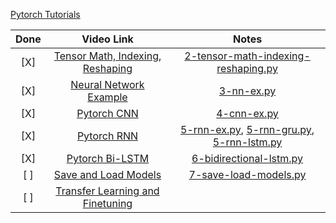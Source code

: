 [Pytorch Tutorials](https://www.youtube.com/playlist?list=PLhhyoLH6IjfxeoooqP9rhU3HJIAVAJ3Vz)


| Done | Video Link | Notes|
| :---:|:----------:|:----:|
| [X] | [Tensor Math, Indexing, Reshaping](https://youtu.be/x9JiIFvlUwk?si=gclVwMyivdeaOY14) | [2-tensor-math-indexing-reshaping.py](2-tensor-math-indexing-reshaping.py)|
| [X] | [Neural Network Example](https://youtu.be/Jy4wM2X21u0?si=pUHStJ7S0tXmIDpW) | [3-nn-ex.py](2-nn-ex.py) |
| [X] | [Pytorch CNN](https://youtu.be/wnK3uWv_WkU?si=DffDlL9zeDwg29DP) | [4-cnn-ex.py](4-cnn-ex.py)|
| [X] | [Pytorch RNN](https://youtu.be/Gl2WXLIMvKA?si=Zag66dEnq2bUvgLZ) | [5-rnn-ex.py](5-rnn-ex.py), [5-rnn-gru.py](5-rnn-gru.py), [5-rnn-lstm.py](5-rnn-lstm.py) |
| [X] | [Pytorch Bi-LSTM](https://youtu.be/jGst43P-TJA?si=itQ7uID3KiWdpzkZ) | [6-bidirectional-lstm.py](6-bidirectional-lstm.py) |
| [ ] | [Save and Load Models](https://youtu.be/g6kQl_EFn84?si=18L3VvCx4V1_xyOl) | [7-save-load-models.py](7-save-load-models.py) |
| [ ] | [Transfer Learning and Finetuning](https://youtu.be/qaDe0qQZ5AQ?si=l9Ps3Yr8hk6R_DeV) | |